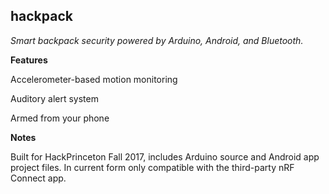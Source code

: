 ## hackpack
_Smart backpack security powered by Arduino, Android, and Bluetooth._

**Features**

Accelerometer-based motion monitoring

Auditory alert system

Armed from your phone

**Notes**

Built for HackPrinceton Fall 2017, includes Arduino source and Android app project files. In current form only compatible with the third-party nRF Connect app.
